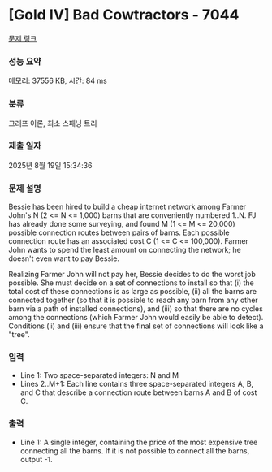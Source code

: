 # [Gold IV] Bad Cowtractors - 7044 

[문제 링크](https://www.acmicpc.net/problem/7044) 

### 성능 요약

메모리: 37556 KB, 시간: 84 ms

### 분류

그래프 이론, 최소 스패닝 트리

### 제출 일자

2025년 8월 19일 15:34:36

### 문제 설명

<p>Bessie has been hired to build a cheap internet network among Farmer John's N (2 <= N <= 1,000) barns that are conveniently numbered 1..N. FJ has already done some surveying, and found M (1 <= M <= 20,000) possible connection routes between pairs of barns. Each possible connection route has an associated cost C (1 <= C <= 100,000). Farmer John wants to spend the least amount on connecting the network; he doesn't even want to pay Bessie. </p>

<p>Realizing Farmer John will not pay her, Bessie decides to do the worst job possible. She must decide on a set of connections to install so that (i) the total cost of these connections is as large as possible, (ii) all the barns are connected together (so that it is possible to reach any barn from any other barn via a path of installed connections), and (iii) so that there are no cycles among the connections (which Farmer John would easily be able to detect). Conditions (ii) and (iii) ensure that the final set of connections will look like a "tree".</p>

### 입력 

 <ul>
	<li>Line 1: Two space-separated integers: N and M </li>
	<li>Lines 2..M+1: Each line contains three space-separated integers A, B, and C that describe a connection route between barns A and B of cost C.</li>
</ul>

### 출력 

 <ul>
	<li>Line 1: A single integer, containing the price of the most expensive tree connecting all the barns. If it is not possible to connect all the barns, output -1.</li>
</ul>

